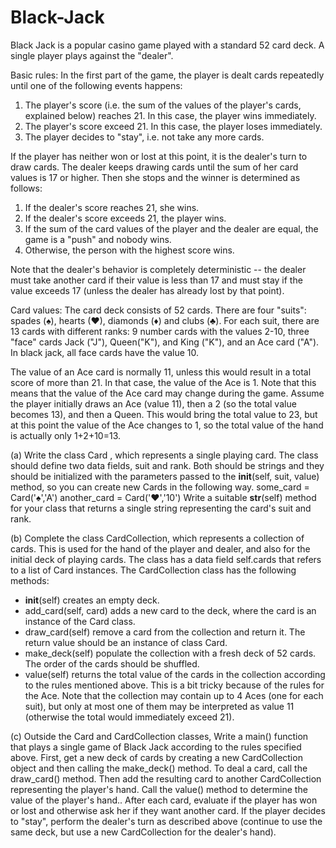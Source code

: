 # Black-Jack

Black Jack is a popular casino game played with a standard 52 card deck. A single player plays against the "dealer".

Basic rules: 
In the first part of the game, the player is dealt cards repeatedly until one of the following events happens:
1. The player's score (i.e. the sum of the values of the player's cards, explained below) reaches 21. In this case, the player wins immediately.
2. The player's score exceed 21. In this case, the player loses immediately.
3. The player decides to "stay", i.e. not take any more cards.

If the player has neither won or lost at this point, it is the dealer's turn to draw cards. The dealer keeps 
drawing cards until the sum of her card values is 17 or higher. Then she stops and the winner is determined as follows:
1. If the dealer's score reaches 21, she wins.
2. If the dealer's score exceeds 21, the player wins.
3. If the sum of the card values of the player and the dealer are equal, the game is a "push" and nobody wins.
4. Otherwise, the person with the highest score wins.

Note that the dealer's behavior is completely deterministic -- the dealer must take another card if their
value is less than 17 and must stay if the value exceeds 17 (unless the dealer has already lost by that
point).

Card values: The card deck consists of 52 cards. There are four "suits": spades (♠), hearts (♥),
diamonds (♦) and clubs (♣). For each suit, there are 13 cards with different ranks: 9 number cards with
the values 2-10, three "face" cards Jack ("J"), Queen("K"), and King ("K"), and an Ace card ("A"). 
In black jack, all face cards have the value 10.

The value of an Ace card is normally 11, unless this would result in a total score of more than 21. In that
case, the value of the Ace is 1. Note that this means that the value of the Ace card may change during
the game. Assume the player initially draws an Ace (value 11), then a 2 (so the total value becomes 13),
and then a Queen. This would bring the total value to 23, but at this point the value of the Ace changes
to 1, so the total value of the hand is actually only 1+2+10=13.

(a) Write the class Card , which represents a single playing card. The class should define two data
fields, suit and rank. Both should be strings and they should be initialized with the parameters passed
to the __init__(self, suit, value) method, so you can create new Cards in the following way.
some_card = Card('♠','A')
another_card = Card('♥','10')
Write a suitable __str__(self) method for your class that returns a single string representing the
card's suit and rank.

(b) Complete the class CardCollection, which represents a collection of cards. This is used for the
hand of the player and dealer, and also for the initial deck of playing cards. The class has a data field
self.cards that refers to a list of Card instances. The CardCollection class has the following methods:
- __init__(self) creates an empty deck.
- add_card(self, card) adds a new card to the deck, where the card is an instance of the Card class.
- draw_card(self) remove a card from the collection and return it. The return value should be an instance of class Card.
- make_deck(self) populate the collection with a fresh deck of 52 cards. The order of the cards should be shuffled.
- value(self) returns the total value of the cards in the collection according to the rules mentioned above. This is a bit tricky 
because of the rules for the Ace. Note that the collection may contain up to 4 Aces (one for each suit), but only at most one of them 
may be interpreted as value 11 (otherwise the total would immediately exceed 21).

(c) Outside the Card and CardCollection classes, Write a main() function that plays a single game of
Black Jack according to the rules specified above. First, get a new deck of cards by creating a new
CardCollection object and then calling the make_deck() method. To deal a card, call the draw_card()
method. Then add the resulting card to another CardCollection representing the player's hand. Call
the value() method to determine the value of the player's hand.. After each card, evaluate if the
player has won or lost and otherwise ask her if they want another card. If the player decides to "stay",
perform the dealer's turn as described above (continue to use the same deck, but use a new
CardCollection for the dealer's hand).
